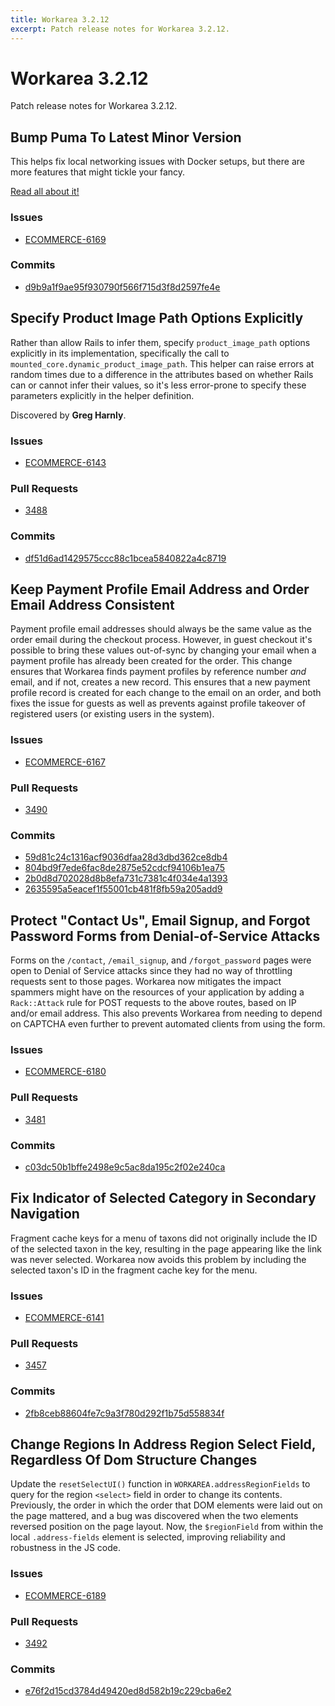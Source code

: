 ```yaml
---
title: Workarea 3.2.12
excerpt: Patch release notes for Workarea 3.2.12.
---
```


# Workarea 3.2.12

Patch release notes for Workarea 3.2.12.

## Bump Puma To Latest Minor Version

This helps fix local networking issues with Docker setups, but there are
more features that might tickle your fancy.

[Read all about it!](https://github.com/puma/puma/releases/tag/v3.11.0)

### Issues

- [ECOMMERCE-6169](https://jira.tools.weblinc.com/browse/ECOMMERCE-6169)

### Commits

- [d9b9a1f9ae95f930790f566f715d3f8d2597fe4e](https://stash.tools.weblinc.com/projects/WL/repos/workarea/commits/d9b9a1f9ae95f930790f566f715d3f8d2597fe4e)


## Specify Product Image Path Options Explicitly

Rather than allow Rails to infer them, specify `product_image_path`
options explicitly in its implementation, specifically the call to
`mounted_core.dynamic_product_image_path`. This helper can raise errors
at random times due to a difference in the attributes based on whether
Rails can or cannot infer their values, so it's less error-prone to
specify these parameters explicitly in the helper definition.

Discovered by **Greg Harnly**.

### Issues

- [ECOMMERCE-6143](https://jira.tools.weblinc.com/browse/ECOMMERCE-6143)

### Pull Requests

- [3488](https://stash.tools.weblinc.com/projects/WL/repos/workarea/pull-requests/3488)

### Commits

- [df51d6ad1429575ccc88c1bcea5840822a4c8719](https://stash.tools.weblinc.com/projects/WL/repos/workarea/commits/df51d6ad1429575ccc88c1bcea5840822a4c8719)


## Keep Payment Profile Email Address and Order Email Address Consistent

Payment profile email addresses should always be the same value as the
order email during the checkout process. However, in guest checkout it's
possible to bring these values out-of-sync by changing your email when a
payment profile has already been created for the order. This change
ensures that Workarea finds payment profiles by reference number _and_
email, and if not, creates a new record. This ensures that a new
payment profile record is created for each change to the email on an
order, and both fixes the issue for guests as well as prevents
against profile takeover of registered users (or existing users in the
system).


### Issues

- [ECOMMERCE-6167](https://jira.tools.weblinc.com/browse/ECOMMERCE-6167)

### Pull Requests

- [3490](https://stash.tools.weblinc.com/projects/WL/repos/workarea/pull-requests/3490)

### Commits

- [59d81c24c1316acf9036dfaa28d3dbd362ce8db4](https://stash.tools.weblinc.com/projects/WL/repos/workarea/commits/59d81c24c1316acf9036dfaa28d3dbd362ce8db4)
- [804bd9f7ede6fac8de2875e52cdcf94106b1ea75](https://stash.tools.weblinc.com/projects/WL/repos/workarea/commits/804bd9f7ede6fac8de2875e52cdcf94106b1ea75)
- [2b0d8d702028d8b8efa731c7381c4f034e4a1393](https://stash.tools.weblinc.com/projects/WL/repos/workarea/commits/2b0d8d702028d8b8efa731c7381c4f034e4a1393)
- [2635595a5eacef1f55001cb481f8fb59a205add9](https://stash.tools.weblinc.com/projects/WL/repos/workarea/commits/2635595a5eacef1f55001cb481f8fb59a205add9)


## Protect "Contact Us", Email Signup, and Forgot Password Forms from Denial-of-Service Attacks

Forms on the `/contact`, `/email_signup`, and `/forgot_password` pages
were open to Denial of Service attacks since they had no way of
throttling requests sent to those pages. Workarea now mitigates the
impact spammers might have on the resources of your application by
adding a `Rack::Attack` rule for POST requests to the above routes,
based on IP and/or email address. This also prevents Workarea from
needing to depend on CAPTCHA even further to prevent automated clients
from using the form.

### Issues

- [ECOMMERCE-6180](https://jira.tools.weblinc.com/browse/ECOMMERCE-6180)

### Pull Requests

- [3481](https://stash.tools.weblinc.com/projects/WL/repos/workarea/pull-requests/3481)

### Commits

- [c03dc50b1bffe2498e9c5ac8da195c2f02e240ca](https://stash.tools.weblinc.com/projects/WL/repos/workarea/commits/c03dc50b1bffe2498e9c5ac8da195c2f02e240ca)


## Fix Indicator of Selected Category in Secondary Navigation

Fragment cache keys for a menu of taxons did not originally include the
ID of the selected taxon in the key, resulting in the page appearing
like the link was never selected. Workarea now avoids this problem by including
the selected taxon's ID in the fragment cache key for the menu.

### Issues

- [ECOMMERCE-6141](https://jira.tools.weblinc.com/browse/ECOMMERCE-6141)

### Pull Requests

- [3457](https://stash.tools.weblinc.com/projects/WL/repos/workarea/pull-requests/3457/overview)

### Commits

- [2fb8ceb88604fe7c9a3f780d292f1b75d558834f](https://stash.tools.weblinc.com/projects/WL/repos/workarea/commits/2fb8ceb88604fe7c9a3f780d292f1b75d558834f)

## Change Regions In Address Region Select Field, Regardless Of Dom Structure Changes

Update the `resetSelectUI()` function in `WORKAREA.addressRegionFields`
to query for the region `<select>` field in order to change its
contents. Previously, the order in which the order that DOM elements
were laid out on the page mattered, and a bug was discovered when the
two elements reversed position on the page layout. Now, the `$regionField`
from within the local `.address-fields` element is selected, improving
reliability and robustness in the JS code.

### Issues

- [ECOMMERCE-6189](https://jira.tools.weblinc.com/browse/ECOMMERCE-6189)

### Pull Requests

- [3492](https://stash.tools.weblinc.com/projects/WL/repos/workarea/pull-requests/3492/overview)

### Commits

- [e76f2d15cd3784d49420ed8d582b19c229cba6e2](https://stash.tools.weblinc.com/projects/WL/repos/workarea/commits/e76f2d15cd3784d49420ed8d582b19c229cba6e2)


